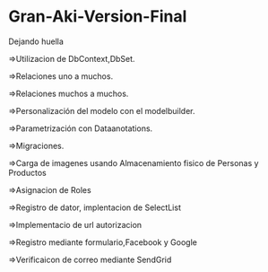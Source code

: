 # Gran-Aki-Version-Final
Dejando huella


=>Utilizacion de DbContext,DbSet.

=>Relaciones uno a muchos.

=>Relaciones muchos a muchos.

=>Personalización del modelo con el modelbuilder.

=>Parametrización con Dataanotations.

=>Migraciones.

=>Carga de imagenes usando Almacenamiento fisico de Personas y Productos

=>Asignacion de Roles

=>Registro de dator, implentacion de SelectList

=>Implementacio de url autorizacion 

=>Registro mediante formulario,Facebook y Google

=>Verificaicon de correo mediante SendGrid

